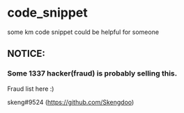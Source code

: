 # code_snippet
some km code snippet could be helpful for someone

## NOTICE:

### Some 1337 hacker(fraud) is probably selling this.
Fraud list here :)

skeng#9524 (https://github.com/Skengdoo)
